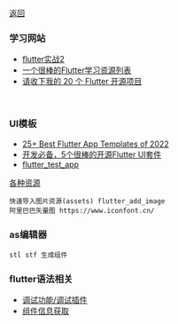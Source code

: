 [返回](/home)

### 学习网站
* [flutter实战2](https://book.flutterchina.club/chapter1/mobile_development_intro.html)
* [一个很棒的Flutter学习资源列表](https://www.devio.org/2018/09/09/awesome-flutter/)
* [请收下我的 20 个 Flutter 开源项目](https://www.jianshu.com/p/72e359bfe1e0)
<br>

### UI模板
* [25+ Best Flutter App Templates of 2022](https://instaflutter.com/design/best-flutter-app-templates/)
* [开发必备，5个很棒的开源Flutter UI套件](https://cloud.tencent.com/developer/news/477613)
* [flutter_test_app](https://github.com/zhaolongs/flutter_demo_app)

[各种资源](sources)


```
快速导入图片资源(assets) flutter_add_image
阿里巴巴矢量图 https://www.iconfont.cn/

```


### as编辑器
```
stl stf 生成组件

```


### flutter语法相关
* [调试功能/调试插件](debug)
* [组件信息获取](widget-info)